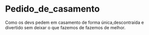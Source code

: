 # Pedido_de_casamento
Como os devs pedem em casamento de forma única,descontraída e divertido sem deixar o que fazemos de fazemos de melhor.
